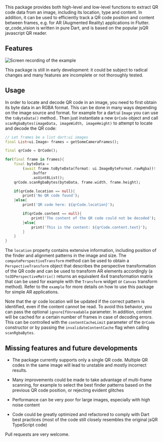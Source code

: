 This package provides both high-level and low-level functions to extract QR code
data from an image, including its location, type and content. In addition, it
can be used to efficiently track a QR code position and content between frames,
e.g. for AR (Augmented Reality) applications in Flutter. qr_code_vision is
written in pure Dart, and is based on the popular jsQR javascript QR reader.

## Features

![Screen recording of the example](https://user-images.githubusercontent.com/54476193/153677665-7df21310-d46d-498a-8a21-5b22e7eef043.gif)

This package is still in early development: it could be subject to radical
changes and many features are incomplete or not thoroughly tested.

## Usage

In order to locate and decode QR code in an image, you need to first obtain its
byte data in an RGBA format. This can be done in many ways depending on the
image source and format. for example for a dart:ui `Image` you can use the
`toByteData()` method.. Then just instantiate a new `QrCode` object and call
`scanRgbaBytes(imageData, imageWidth, imageHeight)` to attempt to locate and decode the QR code:

```dart
// Let frames be a list dart:ui images
final List<ui.Image> frames = getSomeCameraFrames();

final qrCode = QrCode();

for(final frame in frames){
    final byteData =
        (await frame.toByteData(format: ui.ImageByteFormat.rawRgba))!
            .buffer
            .asUint8List();
    qrCode.scanRgbaBytes(byteData, frame.width, frame.height);

    if(qrCode.location == null){
        print('No QR code found');
    }else{
        print('QR code here: ${qrCode.location}');

        if(qrCode.content == null){
            print('The content of the QR code could not be decoded');
        }else{
            print('This is the content: ${qrCode.content.text}');
        }
    }
}
```

The `location` property contains extensive information, including position of
the finder and alignment patterns in the image and size. The
`computePerspectiveTransform` method can be used to obtain a
`PerspectiveTransform` object that describes the perspective transformation of
the QR code and can be used to transform AR elements accordingly (a
`to3DPerspectiveMatrix()` returns an equivalent 4x4 transformation matrix that
can be used for example with the `Transform` widget or `Canvas` transform
method). Refer to the `example` for more details on how to use this package for
simple AR applications.

Note that the qr code location will be updated if the correct pattern is
identified, even if the content cannot be read. To avoid this behavior, you can
pass the optional `ignoreIfUnreadable` parameter. In addition, content will be
cached for a certain number of frames in case of decoding errors. This can be
controlled with the `contentCacheLimit` parameter of the `QrCode` constructor or
by passing the `invalidateContentCache` flag when calling `scanRgbaBytes`.

## Missing features and future developments

- The package currently supports only a single QR code. Multiple QR codes in the
  same image will lead to unstable and mostly incorrect results.

- Many improvements could be made to take advantage of multi-frame scanning, for
  example to select the best finder patterns based on the previous QR code
  position, or rejecting evident glitches

- Performance can be very poor for large images, especially with high noise
  content

- Code could be greatly optimized and refactored to comply with Dart best
  practices (most of the code still closely resembles the original jsQR
  TypeScript code)

Pull requests are very welcome.
